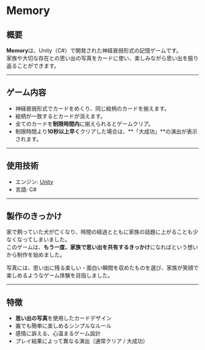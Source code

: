 # Memory

## 概要

**Memory**は、Unity（C#）で開発された神経衰弱形式の記憶ゲームです。  
家族や大切な存在との思い出の写真をカードに使い、楽しみながら思い出を振り返ることができます。

---

## ゲーム内容

- 神経衰弱形式でカードをめくり、同じ絵柄のカードを揃えます。
- 絵柄が一致するとカードが消えます。
- 全てのカードを**制限時間内**に揃えられるとゲームクリア。
- 制限時間より**10秒以上早く**クリアした場合は、**「大成功」**の演出が表示されます。

---

## 使用技術

- エンジン: [Unity](https://unity.com/)  
- 言語: C#

---

## 製作のきっかけ

家で飼っていた犬が亡くなり、時間の経過とともに家族の話題に上がることも少なくなってしまいました。  
このゲームは、**もう一度、家族で思い出を共有するきっかけ**になればという想いから制作を始めました。

写真には、思い出に残る楽しい・面白い瞬間を収めたものを選び、家族が笑顔で楽しめるようなゲーム体験を目指しました。

---

## 特徴

- **思い出の写真**を使用したカードデザイン
- 誰でも簡単に楽しめるシンプルなルール
- 感情に訴える、心温まるゲーム設計
- プレイ結果によって異なる演出（通常クリア / 大成功）



